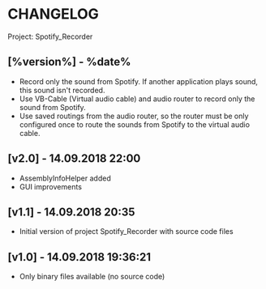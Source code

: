 # CHANGELOG 

Project: Spotify_Recorder

## [%version%] - %date%

- Record only the sound from Spotify. If another application plays sound, this sound isn't recorded.
- Use VB-Cable (Virtual audio cable) and audio router to record only the sound from Spotify.
- Use saved routings from the audio router, so the router must be only configured once to route the sounds from Spotify to the virtual audio cable.

## [v2.0] - 14.09.2018 22:00

- AssemblyInfoHelper added
- GUI improvements

## [v1.1] - 14.09.2018 20:35

- Initial version of project Spotify_Recorder with source code files

## [v1.0] - 14.09.2018 19:36:21

- Only binary files available (no source code)